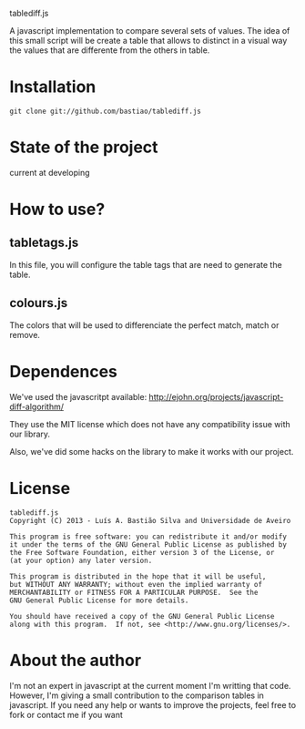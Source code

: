tablediff.js

A javascript implementation to compare several sets of values. The idea of this small script will be create a table that allows to distinct in a visual way the values that are differente from the others in table.

# Installation

    git clone git://github.com/bastiao/tablediff.js


# State of the project

current at developing

# How to use?



## tabletags.js

In this file, you will configure the table tags that are need to generate
the table.

## colours.js

The colors that will be used to differenciate the perfect match, match or remove.

# Dependences

We've used the javascritpt available:
http://ejohn.org/projects/javascript-diff-algorithm/

They use the MIT license which does not have any compatibility issue with our library.

Also, we've did some hacks on the library to make it works with our project.

# License

    tablediff.js
    Copyright (C) 2013 - Luís A. Bastião Silva and Universidade de Aveiro

    This program is free software: you can redistribute it and/or modify
    it under the terms of the GNU General Public License as published by
    the Free Software Foundation, either version 3 of the License, or
    (at your option) any later version.

    This program is distributed in the hope that it will be useful,
    but WITHOUT ANY WARRANTY; without even the implied warranty of
    MERCHANTABILITY or FITNESS FOR A PARTICULAR PURPOSE.  See the
    GNU General Public License for more details.

    You should have received a copy of the GNU General Public License
    along with this program.  If not, see <http://www.gnu.org/licenses/>.



# About the author

I'm not an expert in javascript at the current moment I'm writting that code.
However, I'm giving a small contribution to the comparison tables in javascript.
If you need any help or wants to improve the projects, feel free to fork or contact
me if you want